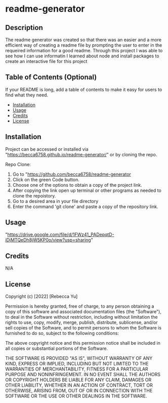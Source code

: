# readme-generator

## Description

The readme generator was created so that there was an easier and a more efficient way of creating a readme file by prompting the user to enter in the requeired information for a good readme. Through this project I was able to see how I can use informatin I learned about node and install packages to create an interactive file for this project

## Table of Contents (Optional)

If your README is long, add a table of contents to make it easy for users to find what they need.

- [Installation](#installation)
- [Usage](#usage)
- [Credits](#credits)
- [License](#license)

## Installation

Project can be accessed or installed via "https://becca6758.github.io/readme-generator/" or by cloning the repo.

Repo Clone:
1. Go to "https://github.com/becca6758/readme-generator
2. Click on the green Code button.
3. Choose one of the options to obtain a copy of the project link.
4. After copying the link open up terminal or other programs as needed to clone the repoistory.
5. Go to a desired area in your file directory
6. Enter the command 'git clone' and paste a copy of the repository link.
 
## Usage

  "https://drive.google.com/file/d/1FWz41_PADepqtD-iDjMTQeDh8jW5KP0o/view?usp=sharing"

## Credits

N/A

## License

Copyright (c) [2022] [Rebecca Yu]

Permission is hereby granted, free of charge, to any person obtaining a copy
of this software and associated documentation files (the "Software"), to deal
in the Software without restriction, including without limitation the rights
to use, copy, modify, merge, publish, distribute, sublicense, and/or sell
copies of the Software, and to permit persons to whom the Software is
furnished to do so, subject to the following conditions:

The above copyright notice and this permission notice shall be included in all
copies or substantial portions of the Software.

THE SOFTWARE IS PROVIDED "AS IS", WITHOUT WARRANTY OF ANY KIND, EXPRESS OR
IMPLIED, INCLUDING BUT NOT LIMITED TO THE WARRANTIES OF MERCHANTABILITY,
FITNESS FOR A PARTICULAR PURPOSE AND NONINFRINGEMENT. IN NO EVENT SHALL THE
AUTHORS OR COPYRIGHT HOLDERS BE LIABLE FOR ANY CLAIM, DAMAGES OR OTHER
LIABILITY, WHETHER IN AN ACTION OF CONTRACT, TORT OR OTHERWISE, ARISING FROM,
OUT OF OR IN CONNECTION WITH THE SOFTWARE OR THE USE OR OTHER DEALINGS IN THE
SOFTWARE.
